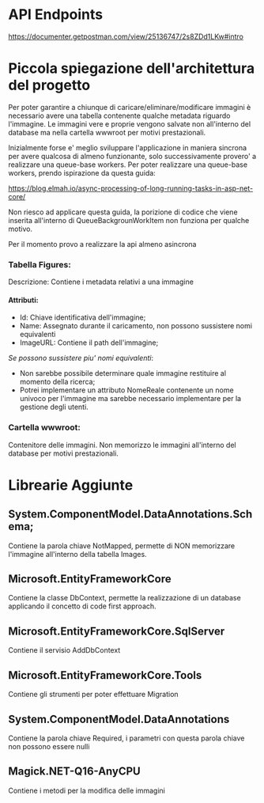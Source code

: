 # API Endpoints

https://documenter.getpostman.com/view/25136747/2s8ZDd1LKw#intro

# Piccola spiegazione dell'architettura del progetto

Per poter garantire a chiunque di caricare/eliminare/modificare immagini è necessario avere una tabella contenente qualche metadata riguardo l'immagine. Le immagini vere e proprie vengono salvate non all'interno del database ma nella cartella wwwroot per motivi prestazionali.

Inizialmente forse e' meglio sviluppare l'applicazione in maniera sincrona per avere qualcosa di almeno funzionante, solo successivamente provero' a realizzare una queue-base workers.
Per poter realizzare una queue-base workers, prendo ispirazione da questa guida: 

https://blog.elmah.io/async-processing-of-long-running-tasks-in-asp-net-core/
	
Non riesco ad applicare questa guida, la porizione di codice che viene inserita all'interno di QueueBackgrounWorkItem non funziona per qualche motivo. 

Per il momento provo a realizzare la api almeno asincrona

### Tabella Figures:

Descrizione: Contiene i metadata relativi a una immagine

#### Attributi:

* Id: Chiave identificativa dell'immagine;
* Name: Assegnato durante il caricamento, non possono sussistere nomi equivalenti
* ImageURL: Contiene il path dell'immagine;

*Se possono sussistere piu' nomi equivalenti*:

* Non sarebbe possibile determinare quale immagine restituire al momento della ricerca;
* Potrei implementare un attributo NomeReale contenente un nome univoco per l'immagine ma sarebbe necessario implementare per la gestione degli utenti.

###	Cartella wwwroot: 
Contenitore delle immagini.
Non memorizzo le immagini all'interno del database per motivi prestazionali.

# Librearie Aggiunte

## System.ComponentModel.DataAnnotations.Schema;

Contiene la parola chiave NotMapped, permette di NON memorizzare 
l'immagine all'interno della
tabella Images.

## Microsoft.EntityFrameworkCore

Contiene la classe DbContext, permette la realizzazione di un database applicando il concetto di code first approach.

## Microsoft.EntityFrameworkCore.SqlServer

Contiene il servisio AddDbContext

## Microsoft.EntityFrameworkCore.Tools

Contiene gli strumenti per poter effettuare Migration

## System.ComponentModel.DataAnnotations

Contiene la parola chiave Required, i parametri con questa parola chiave non possono essere nulli

## Magick.NET-Q16-AnyCPU

Contiene i metodi per la modifica delle immagini
